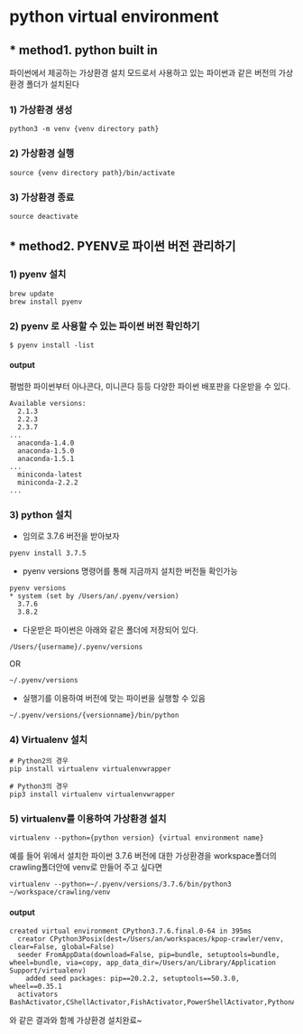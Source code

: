# python virtual environment
## * method1. python built in
파이썬에서 제공하는 가상환경 설치 모드로서 사용하고 있는 파이썬과 같은 버전의 가상환경 폴더가 설치된다

### 1) 가상환경 생성
```
python3 -m venv {venv directory path}
```
### 2) 가상환경 실행
```
source {venv directory path}/bin/activate
```
### 3) 가상환경 종료
```
source deactivate
```

## * method2. PYENV로 파이썬 버전 관리하기
### 1) pyenv 설치
```
brew update 
brew install pyenv
```
### 2) pyenv 로 사용할 수 있는 파이썬 버전 확인하기
```
$ pyenv install -list
```
#### output
평범한 파이썬부터 아나콘다, 미니콘다 등등 다양한 파이썬 배포판을 다운받을 수 있다.
```
Available versions:
  2.1.3
  2.2.3
  2.3.7
...
  anaconda-1.4.0
  anaconda-1.5.0
  anaconda-1.5.1
...
  miniconda-latest
  miniconda-2.2.2
...
```
### 3) python 설치
* 임의로 3.7.6 버전을 받아보자
```
pyenv install 3.7.5
```
* pyenv versions 명령어를 통해 지금까지 설치한 버전들 확인가능
```
pyenv versions 
* system (set by /Users/an/.pyenv/version)
  3.7.6
  3.8.2
```
* 다운받은 파이썬은 아래와 같은 폴더에 저장되어 있다.
```
/Users/{username}/.pyenv/versions 
```
OR 
```
~/.pyenv/versions
```
* 실행기를 이용하여 버전에 맞는 파이썬을 실행할 수 있음 
```
~/.pyenv/versions/{versionname}/bin/python
```
### 4) Virtualenv 설치
```
# Python2의 경우
pip install virtualenv virtualenvwrapper

# Python3의 경우
pip3 install virtualenv virtualenvwrapper
```
### 5) virtualenv를 이용하여 가상환경 설치
```
virtualenv --python={python version} {virtual environment name}
```
예를 들어 위에서 설치한 파이썬 3.7.6 버전에 대한 가상환경을 workspace폴더의 crawling폴더안에 venv로 만들어 주고 싶다면 
```
virtualenv --python=~/.pyenv/versions/3.7.6/bin/python3 ~/workspace/crawling/venv
```
#### output
```
created virtual environment CPython3.7.6.final.0-64 in 395ms
  creator CPython3Posix(dest=/Users/an/workspaces/kpop-crawler/venv, clear=False, global=False)
  seeder FromAppData(download=False, pip=bundle, setuptools=bundle, wheel=bundle, via=copy, app_data_dir=/Users/an/Library/Application Support/virtualenv)
    added seed packages: pip==20.2.2, setuptools==50.3.0, wheel==0.35.1
  activators BashActivator,CShellActivator,FishActivator,PowerShellActivator,PythonActivator,XonshActivator
```
와 같은 결과와 함께 가상환경 설치완료~










